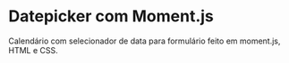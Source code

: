 # Datepicker com Moment.js
 Calendário com selecionador de data para formulário feito em moment.js, HTML e CSS.
